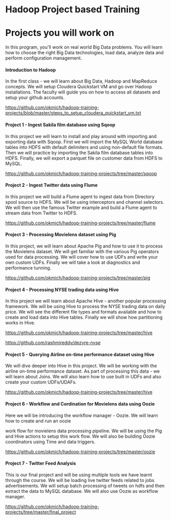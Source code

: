 # **Hadoop Project based Training**

# Projects you will work on

In this program, you'll work on real world Big Data problems. You will learn how to choose the right Big Data technologies, load data, analyze data and perform configuration management.

#### **Introduction to Hadoop**

In the first class - we will learn about Big Data, Hadoop and MapReduce concepts. We will setup Cloudera Quickstart VM and go over Hadoop installations. The faculty will guide you on how to access all datasets and setup your github accounts.

https://github.com/okmich/hadoop-training-projects/blob/master/steps_to_setup_cloudera_quickstart_vm.txt

#### **Project 1 - Ingest Sakila film database using Sqoop**

In this project we will learn to install and play around with importing and exporting data with Sqoop. First we will import the MySQL World database tables into HDFS with default delimiters and using non-default file formats. Then we will practice by importing the Sakila film database tables into HDFS. Finally, we will export a parquet file on customer data from HDFS to MySQL.

https://github.com/okmich/hadoop-training-projects/tree/master/sqoop

#### **Project 2 - Ingest Twitter data using Flume**

In this project we will build a Flume agent to ingest data from Directory spool source to HDFS. We will be using interceptors and channel selectors. We will then use the famous Twitter example and build a Flume agent to stream data from Twitter to HDFS.

https://github.com/okmich/hadoop-training-projects/tree/master/flume

#### **Project 3 - Processing Movielens dataset using Pig**

In this project, we will learn about Apache Pig and how to use it to process the Movielens dataset. We will get familiar with the various Pig operators used for data processing. We will cover how to use UDFs and write your own custom UDFs. Finally we will take a look at diagnostics and performance tunning.

https://github.com/okmich/hadoop-training-projects/tree/master/pig

#### **Project 4 - Processing NYSE trading data using Hive**

In this project we will learn about Apache Hive - another popular processing framework. We will be using Hive to process the NYSE trading data on daily price. We will see the different file types and formats available and how to create and load data into Hive tables. Finally we will show how partitioning works in Hive.

https://github.com/okmich/hadoop-training-projects/tree/master/hive

https://github.com/rashmireddy/dezyre-nyse



#### **Project 5 - Querying Airline on-time performance dataset using Hive**

We will dive deeper into Hive in this project. We will be working with the airline on-time performance dataset. As part of processing this data - we will learn about Joins. We will also learn how to use built in UDFs and also create your custom UDFs/UDAFs.

https://github.com/okmich/hadoop-training-projects/tree/master/hive

#### **Project 6 - Workflow and Cordination for Movielens data using Oozie**

Here we will be introducing the workflow manager - Oozie. We will learn how to create and run an oozie 

work flow for movielens data processing pipeline. We will be using the Pig and Hive actions to setup this work flow. We will also be building Oozie coordinators using Time and data triggers.

https://github.com/okmich/hadoop-training-projects/tree/master/oozie

#### **Project 7 - Twitter Feed Analysis**

This is our final project and will be using multiple tools we have learnt through the course. We will be loading live twitter feeds related to jobs advertisements. We will setup batch processing of tweets on hdfs and then extract the data to MySQL database. We will also use Oozie as workflow manager.

https://github.com/okmich/hadoop-training-projects/tree/master/final_project

